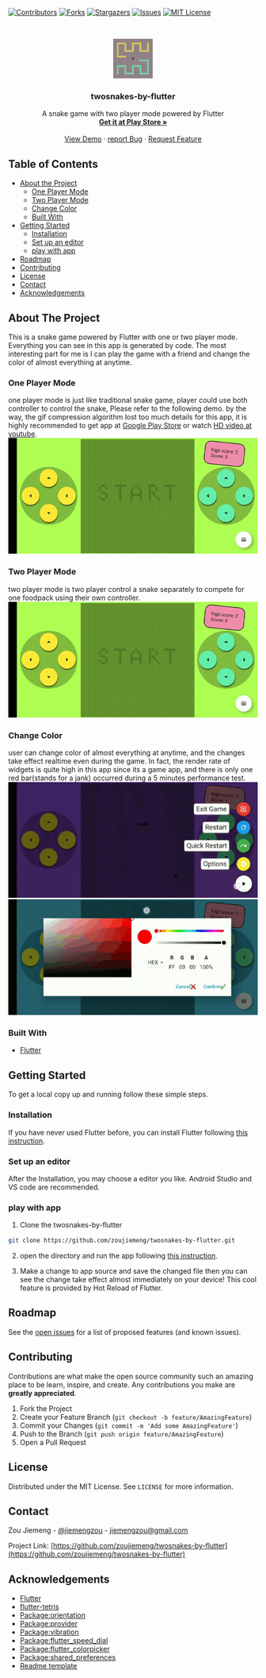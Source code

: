 
<!-- PROJECT SHIELDS -->
<!--
*** I'm using markdown "reference style" links for readability.
*** Reference links are enclosed in brackets [ ] instead of parentheses ( ).
*** See the bottom of this document for the declaration of the reference variables
*** for contributors-url, forks-url, etc. This is an optional, concise syntax you may use.
*** https://www.markdownguide.org/basic-syntax/#reference-style-links
-->
[![Contributors][contributors-shield]][contributors-url]
[![Forks][forks-shield]][forks-url]
[![Stargazers][stars-shield]][stars-url]
[![Issues][issues-shield]][issues-url]
[![MIT License][license-shield]][license-url]
<!-- [![LinkedIn][linkedin-shield]][linkedin-url] -->



<!-- PROJECT LOGO -->
<br />
<p align="center">
  <a href="https://github.com/zoujiemeng/twosnakes-by-flutter">
    <img src="./assets/icon/icon2.png" alt="Logo" width="80" height="80">
  </a>

  <h3 align="center">twosnakes-by-flutter</h3>

  <p align="center">
    A snake game with two player mode powered by Flutter
    <br />
    <a href="https://play.google.com/store/apps/details?id=com.jaytown.twosnakes"><strong>Get it at Play Store »</strong></a>
    <br />
    <br />
    <a href="https://github.com/zoujiemeng/twosnakes-by-flutter">View Demo</a>
    ·
    <a href="https://github.com/zoujiemeng/twosnakes-by-flutter/issues">report Bug</a>
    ·
    <a href="https://github.com/zoujiemeng/twosnakes-by-flutter/issues">Request Feature</a>
  </p>
</p>



<!-- TABLE OF CONTENTS -->
## Table of Contents

* [About the Project](#about-the-project)
  * [One Player Mode](#One-Player-Mode)
  * [Two Player Mode](#Two-Player-Mode)
  * [Change Color](#Change-Color)
  * [Built With](#built-with)
* [Getting Started](#getting-started)
  * [Installation](#installation)
  * [Set up an editor](#Set-up-an-editor)
  * [play with app](#play-with-app)
* [Roadmap](#roadmap)
* [Contributing](#contributing)
* [License](#license)
* [Contact](#contact)
* [Acknowledgements](#acknowledgements)



<!-- ABOUT THE PROJECT -->
## About The Project
This is a snake game powered by Flutter with one or two player mode. Everything you can see in this app is generated by code. The most interesting part for me is I can play the game with a friend and change the color of almost everything at anytime.

### One Player Mode
one player mode is just like traditional snake game, player could use both controller to control the snake, Please refer to the following demo. by the way, the gif compression algorithm lost too much details for this app, it is highly recommended to get app at [Google Play Store](https://play.google.com/store/apps/details?id=com.jaytown.twosnakes) or watch [HD video at youtube](https://youtu.be/fRPARjtkeR8).
![one player mode preview](./assets/demo/1player.gif)

### Two Player Mode
two player mode is two player control a snake separately to compete for one foodpack using their own controller.
![two player mode preview](./assets/demo/2player.gif)

### Change Color
user can change color of almost everything at anytime, and the changes take effect realtime even during the game. In fact, the render rate of widgets is quite high in this app since its a game app, and there is only one red bar(stands for a jank) occurred during a 5 minutes performance test.
![change color preview1](./assets/demo/color1.gif)
![change color preview2](./assets/demo/color2.gif)

### Built With

* [Flutter](https://flutter.dev/)

<!-- GETTING STARTED -->
## Getting Started

To get a local copy up and running follow these simple steps.

### Installation

If you have never used Flutter before, you can install Flutter following [this instruction](https://flutter.dev/docs/get-started/install).

### Set up an editor

After the Installation, you may choose a editor you like. Android Studio and VS code are recommended.

### play with app

1. Clone the twosnakes-by-flutter
```sh
git clone https://github.com/zoujiemeng/twosnakes-by-flutter.git
```

2. open the directory and run the app following [this instruction](https://flutter.dev/docs/get-started/test-drive).

3. Make a change to app source and save the changed file then you can see the change take effect almost immediately on your device! This cool feature is provided by Hot Reload of Flutter.

<!-- ROADMAP -->
## Roadmap

See the [open issues](https://github.com/zoujiemeng/twosnakes-by-flutter/issues) for a list of proposed features (and known issues).



<!-- CONTRIBUTING -->
## Contributing

Contributions are what make the open source community such an amazing place to be learn, inspire, and create. Any contributions you make are **greatly appreciated**.

1. Fork the Project
2. Create your Feature Branch (`git checkout -b feature/AmazingFeature`)
3. Commit your Changes (`git commit -m 'Add some AmazingFeature'`)
4. Push to the Branch (`git push origin feature/AmazingFeature`)
5. Open a Pull Request



<!-- LICENSE -->
## License
Distributed under the MIT License. See `LICENSE` for more information.



<!-- CONTACT -->
## Contact

Zou Jiemeng - [@jiemengzou](https://twitter.com/jiemengzou) - jiemengzou@gmail.com

Project Link: [https://github.com/zoujiemeng/twosnakes-by-flutter](https://github.com/zoujiemeng/twosnakes-by-flutter)



<!-- ACKNOWLEDGEMENTS -->
## Acknowledgements

* [Flutter](https://github.com/flutter/flutter)
* [flutter-tetris](https://github.com/boyan01/flutter-tetris)
* [Package:orientation](https://pub.dev/packages/orientation)
* [Package:provider](https://pub.dev/packages/provider)
* [Package:vibration](https://pub.dev/packages/vibration)
* [Package:flutter_speed_dial](https://pub.dev/packages/flutter_speed_dial)
* [Package:flutter_colorpicker](https://pub.dev/packages/flutter_colorpicker)
* [Package:shared_preferences](https://pub.dev/packages/shared_preferences)
* [Readme template](https://github.com/othneildrew/Best-README-Template)





<!-- MARKDOWN LINKS & IMAGES -->
<!-- https://www.markdownguide.org/basic-syntax/#reference-style-links -->
[contributors-shield]: https://img.shields.io/github/contributors/othneildrew/Best-README-Template.svg?style=flat-square
[contributors-url]: https://github.com/othneildrew/Best-README-Template/graphs/contributors
[forks-shield]: https://img.shields.io/github/forks/othneildrew/Best-README-Template.svg?style=flat-square
[forks-url]: https://github.com/othneildrew/Best-README-Template/network/members
[stars-shield]: https://img.shields.io/github/stars/othneildrew/Best-README-Template.svg?style=flat-square
[stars-url]: https://github.com/othneildrew/Best-README-Template/stargazers
[issues-shield]: https://img.shields.io/github/issues/othneildrew/Best-README-Template.svg?style=flat-square
[issues-url]: https://github.com/othneildrew/Best-README-Template/issues
[license-shield]: https://img.shields.io/github/license/othneildrew/Best-README-Template.svg?style=flat-square
[license-url]: https://github.com/othneildrew/Best-README-Template/blob/master/LICENSE.txt
[linkedin-shield]: https://img.shields.io/badge/-LinkedIn-black.svg?style=flat-square&logo=linkedin&colorB=555
[linkedin-url]: https://linkedin.com/in/othneildrew

